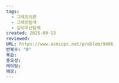 ```yaml
---
tags:
  - 그래프이론
  - 그래프탐색
  - 깊이우선탐색
created: 2025-09-13
reviewed:
URL: https://www.acmicpc.net/problem/9466
반복수: "0"
복습:
중요성:
레이팅:
메모:
---
```

